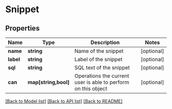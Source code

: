 # Snippet

## Properties
Name | Type | Description | Notes
------------ | ------------- | ------------- | -------------
**name** | **string** | Name of the snippet | [optional] 
**label** | **string** | Label of the snippet | [optional] 
**sql** | **string** | SQL text of the snippet | [optional] 
**can** | **map[string,bool]** | Operations the current user is able to perform on this object | [optional] 

[[Back to Model list]](../README.md#documentation-for-models) [[Back to API list]](../README.md#documentation-for-api-endpoints) [[Back to README]](../README.md)


